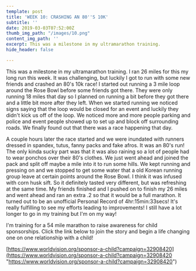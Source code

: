 ```yaml
---
template: post
title: 'WEEK 10: CRASHING AN 80''S 10K'
subtitle: ''
date: 2019-03-03T07:52:00Z
thumb_img_path: "/images/10.png"
content_img_path: ''
excerpt: This was a milestone in my ultramarathon training.
hide_header: false

---
```

This was a milestone in my ultramarathon training. I ran 26 miles for this my long run this week. It was challenging, but luckily I got to run with some new friends and crashed an 80's 10k race! I started out running a 3 mile loop around the Rose Bowl before some friends got there. They were only running 18 miles that day so I planned on running a bit before they got there and a little bit more after they left. When we started running we noticed signs saying that the loop would be closed for an event and luckily they didn't kick us off of the loop. We noticed more and more people parking and police and event people showed up to set up and block off surrounding roads. We finally found out that there was a race happening that day.

A couple hours later the race started and we were inundated with runners dressed in spandex, tutus, fanny packs and fake afros. It was an 80's run! The only kinda sucky part was that it was also raining so a lot of people had to wear ponchos over their 80's clothes. We just went ahead and joined the pack and split off maybe a mile into it to run some hills. We kept running and pressing on and we stopped to get some water that a old Korean running group leave at certain points around the Rose Bowl. I think it was infused with corn husk sift. So it definitely tasted very different, but was refreshing at the same time. My friends finished and I pushed on to finish my 26 miles and went ahead and ran an extra .2 so that it would be a full marathon. It turned out to be an unofficial Personal Record of 4hr:15min:33secs! It's really fulfilling to see my efforts leading to improvements! I still have a lot longer to go in my training but I'm on my way!

I'm training for a 54 mile marathon to raise awareness for child sponsorships. Click the link below to join the story and begin a life changing one on one relationship with a child!

[https://www.worldvision.org/sponsor-a-child?campaign=32908420](https://www.worldvision.org/sponsor-a-child?campaign=32908420 "https://www.worldvision.org/sponsor-a-child?campaign=32908420")